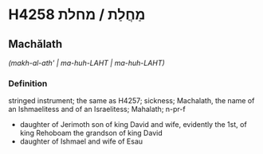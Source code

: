 # H4258 מַחֲלַת / מחלת

## Machălath

_(makh-al-ath' | ma-huh-LAHT | ma-huh-LAHT)_

### Definition

stringed instrument; the same as H4257; sickness; Machalath, the name of an Ishmaelitess and of an Israelitess; Mahalath; n-pr-f

- daughter of Jerimoth son of king David and wife, evidently the 1st, of king Rehoboam the grandson of king David
- daughter of Ishmael and wife of Esau
